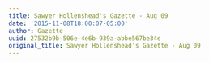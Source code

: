 ```yaml
---
title: Sawyer Hollenshead's Gazette - Aug 09
date: '2015-11-08T18:00:07-05:00'
author: Gazette
uuid: 27532b9b-506e-4e6b-939a-abbe567be34e
original_title: Sawyer Hollenshead's Gazette - Aug 09
---
```


